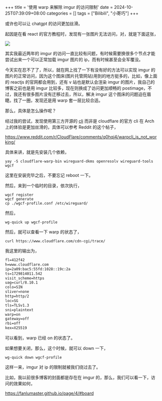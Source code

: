 +++
title = '使用 warp 来解除 imgur 的访问限制'
date = 2024-10-25T07:39:09+08:00
categories = []
tags = ["Bilibili", "小寄巧"]
+++

或许也可以让 chatgpt 的访问更加丝滑。

起因是在看 react 的官方教程时，发现有一张图片无法访问，对，就是下面这张，

![](https://i.imgur.com/yXOvdOSs.jpg)

其实我最近两年的 imgur 的访问一直比较有问题，有时候需要换很多个节点才能尝试出来一个可以正常加载 imgur 图片的 ip，而有时候甚至会全军覆没。

今天实在忍不了了，所以，就在网上找了一下有没有好的方法可以实现 imgur 的图片的正常访问，因为这个图床(图片托管网站)用到的地方挺多的，比如，像上面的 reactjs 的官网都会用到，还有 v 站也是默认会渲染 imgur 的图片，我自己的博客之前也是用 imgur 比较多，现在则换成了访问更加顺畅的 postimage，不过，我还有很多图片没有迁移过去，所以，解决 imgur 这个图床的问题迫在眉睫。找了一圈，发现还是用 warp 套一层比较合适。

那么，具体是怎么操作呢？

经过我的尝试，发现使用第三方开源的 [cli](https://github.com/ViRb3/wgcf) 而非是 cloudflare 的官方 cli 在 Arch 上的体验是更加丝滑的，具体可以参考 Reddit 的这个帖子，

<https://www.reddit.com/r/CloudFlare/comments/q0hqj4/warpcli_is_not_working/>

具体来讲，就是先安装几个依赖，

```shell
yay -S cloudflare-warp-bin wireguard-dkms openresolv wireguard-tools wgcf
```

这里在安装完毕之后，不要忘记 reboot 一下。

然后，来到一个临时的目录，依次执行，

```shell
wgcf register
wgcf generate
cp ./wgcf-profile.conf /etc/wireguard/
```

然后，

```shell
wg-quick up wgcf-profile
```

然后，就可以查看一下 warp 的状态了，

```shell
curl https://www.cloudflare.com/cdn-cgi/trace/
```

我这里的输出为，

```txt
fl=412f42
h=www.cloudflare.com
ip=2a09:bac5:55fd:1028::19c:2a
ts=1729814011.542
visit_scheme=https
uag=curl/8.10.1
colo=SIN
sliver=none
http=http/2
loc=SG
tls=TLSv1.3
sni=plaintext
warp=on
gateway=off
rbi=off
kex=X25519
```

可以看到，warp 已经 on 的状态了。

如果想要关闭，那么，这个时候，就可以 down 一下，

```shell
wg-quick down wgcf-profile
```

这样一来，imgur 对 ip 的限制就被我们绕过去了。

比如，我以前很多博客的封面都是存在在 imgur 的，那么，我们可以看一下，访问的效果如何，

<https://fanlumaster.github.io/page/4/#board>


